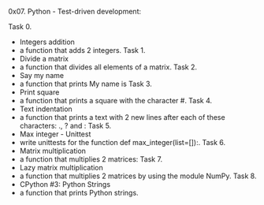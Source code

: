 0x07. Python - Test-driven development:

Task 0. 
 - Integers addition
 - a function that adds 2 integers.
Task 1. 
 - Divide a matrix
 - a function that divides all elements of a matrix.
Task 2. 
 - Say my name
 - a function that prints My name is <first name> <last name>
Task 3. 
 - Print square
 - a function that prints a square with the character #.
Task 4. 
 - Text indentation
 - a function that prints a text with 2 new lines after each of these characters: ., ? and :
Task 5. 
 - Max integer - Unittest
 - write unittests for the function def max_integer(list=[]):.
Task 6. 
 - Matrix multiplication
 - a function that multiplies 2 matrices:
Task 7. 
 - Lazy matrix multiplication
 - a function that multiplies 2 matrices by using the module NumPy.
Task 8. 
 - CPython #3: Python Strings
 - a function that prints Python strings.
